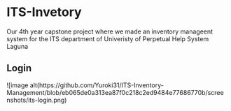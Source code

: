 # ITS-Invetory
Our 4th year capstone project where we made an inventory manageent system for the ITS department of Univeristy of Perpetual Help System Laguna

<h2>Login </h2>
![image alt(https://github.com/Yuroki31/ITS-Inventory-Management/blob/eb065de0a313ea87f0c218c2ed9484e77686770b/screenshots/its-login.png)

